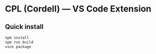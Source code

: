 
# CPL (Cordell) — VS Code Extension
## Quick install
```bash
npm install
npm run build
vsce package
```
